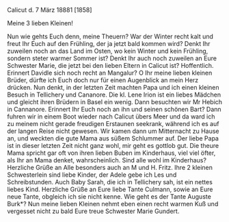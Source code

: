  Calicut d. 7 März 18881 [1858]

Meine 3 lieben Kleinen!

Nun wie gehts Euch denn, meine Theuern? War der Winter recht kalt und freut Ihr Euch auf den Frühling, der ja jetzt bald kommen wird? Denkt Ihr zuweilen noch an das Land im Osten, wo kein Winter und kein Frühling, sondern steter warmer Sommer ist? Denkt Ihr auch noch zuweilen an Eure Schwester Marie, die jetzt bei den lieben Eltern in Calicut ist? Hoffentlich. Erinnert Davidle sich noch recht an Mangalur? O Ihr meine lieben kleinen Brüder, dürfte ich Euch doch nur für einen Augenblick an mein Herz drücken. Nun denkt, in der letzten Zeit machten Papa und ich einen kleinen Besuch in Tellichery und Cananore. Die kl. Lene Irion ist ein liebes Mädchen und gleicht ihren Brüdern in Basel ein wenig. Dann besuchten wir Mr Hebich in Cannanore. Erinnert Ihr Euch noch an ihn und seinen schönen Bart? Dann fuhren wir in einem Boot wieder nach Calicut übers Meer und da ward ich zu meinem nicht gerade freudigen Erstaunen seekrank, während ich es auf der langen Reise nicht gewesen. Wir kamen dann um Mitternacht zu Hause an, und weckten die gute Mama aus süßem Schlummer auf. Der liebe Papa ist in dieser letzten Zeit nicht ganz wohl, mir geht es gottlob gut. Die theure Mama spricht gar oft von ihren lieben Buben im Kinderhaus, viel viel öfter, als Ihr an Mama denket, wahrscheinlich. Sind alle wohl im Kinderhaus? Herzliche Grüße an Alle besonders auch an M und H. Fritz. Ihre 2 kleinen Schwesterlein sind liebe Kinder, der Adele gebe ich Les und Schreibstunden. Auch Baby Sarah, die ich in Tellichery sah, ist ein nettes liebes Kind. 
Herzliche Grüße an Eure liebe Tante Culmann, sowie an Eure neue Tante, obgleich ich sie nicht kenne. Wie geht es der Tante Auguste Burk*? 
Nun meine lieben Kleinen nehmt eben einen recht warmen Kuß und vergesset nicht zu bald Eure
 treue Schwester
 Marie Gundert.

